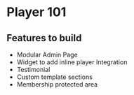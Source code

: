 # Player 101

## Features to build
* Modular Admin Page
* Widget to add inline player Integration
* Testimonial
* Custom template sections
* Membership protected area

